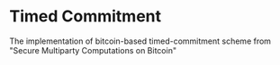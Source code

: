 # Timed Commitment
The implementation of bitcoin-based timed-commitment scheme from "Secure Multiparty Computations on Bitcoin"